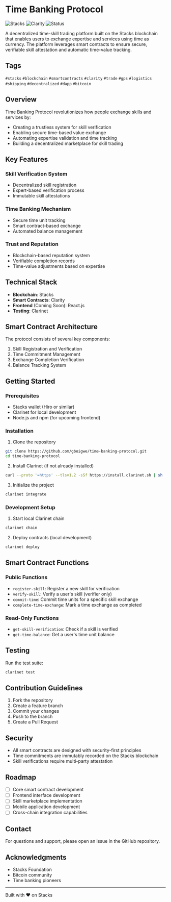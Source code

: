# Time Banking Protocol

![Stacks](https://img.shields.io/badge/Stacks-Blockchain-blue)
![Clarity](https://img.shields.io/badge/Clarity-Smart%20Contracts-brightgreen)
![Status](https://img.shields.io/badge/Status-In%20Development-yellow)

A decentralized time-skill trading platform built on the Stacks blockchain that enables users to exchange expertise and services using time as currency. The platform leverages smart contracts to ensure secure, verifiable skill attestation and automatic time-value tracking.

## Tags
`#stacks` `#blockchain` `#smartcontracts` `#clarity` `#trade` `#gps` `#logistics` `#shipping` `#decentralized` `#dapp` `#bitcoin`

## Overview

Time Banking Protocol revolutionizes how people exchange skills and services by:
- Creating a trustless system for skill verification
- Enabling secure time-based value exchange
- Automating expertise validation and time tracking
- Building a decentralized marketplace for skill trading

## Key Features

### Skill Verification System
- Decentralized skill registration
- Expert-based verification process
- Immutable skill attestations

### Time Banking Mechanism
- Secure time unit tracking
- Smart contract-based exchange
- Automated balance management

### Trust and Reputation
- Blockchain-based reputation system
- Verifiable completion records
- Time-value adjustments based on expertise

## Technical Stack

- **Blockchain**: Stacks
- **Smart Contracts**: Clarity
- **Frontend** (Coming Soon): React.js
- **Testing**: Clarinet

## Smart Contract Architecture

The protocol consists of several key components:
1. Skill Registration and Verification
2. Time Commitment Management
3. Exchange Completion Verification
4. Balance Tracking System

## Getting Started

### Prerequisites
- Stacks wallet (Hiro or similar)
- Clarinet for local development
- Node.js and npm (for upcoming frontend)

### Installation

1. Clone the repository
```bash
git clone https://github.com/gboigwe/time-banking-protocol.git
cd time-banking-protocol
```

2. Install Clarinet (if not already installed)
```bash
curl --proto '=https' --tlsv1.2 -sSf https://install.clarinet.sh | sh
```

3. Initialize the project
```bash
clarinet integrate
```

### Development Setup

1. Start local Clarinet chain
```bash
clarinet chain
```

2. Deploy contracts (local development)
```bash
clarinet deploy
```

## Smart Contract Functions

### Public Functions

- `register-skill`: Register a new skill for verification
- `verify-skill`: Verify a user's skill (verifier only)
- `commit-time`: Commit time units for a specific skill exchange
- `complete-time-exchange`: Mark a time exchange as completed

### Read-Only Functions

- `get-skill-verification`: Check if a skill is verified
- `get-time-balance`: Get a user's time unit balance

## Testing

Run the test suite:
```bash
clarinet test
```

## Contribution Guidelines

1. Fork the repository
2. Create a feature branch
3. Commit your changes
4. Push to the branch
5. Create a Pull Request

## Security

- All smart contracts are designed with security-first principles
- Time commitments are immutably recorded on the Stacks blockchain
- Skill verifications require multi-party attestation

## Roadmap

- [ ] Core smart contract development
- [ ] Frontend interface development
- [ ] Skill marketplace implementation
- [ ] Mobile application development
- [ ] Cross-chain integration capabilities

## Contact

For questions and support, please open an issue in the GitHub repository.

## Acknowledgments

- Stacks Foundation
- Bitcoin community
- Time banking pioneers

---
Built with ❤️ on Stacks
